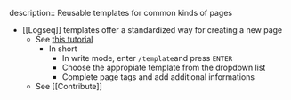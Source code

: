 description:: Reusable templates for common kinds of pages

- [[Logseq]] templates offer a standardized way for creating a new page
	- See [this tutorial](https://docs.logseq.com/#/page/templates)
		- In short
			- In write mode, enter `/template`and press `ENTER`
			- Choose the appropiate template from the dropdown list
			- Complete page tags and add additional informations
	- See [[Contribute]]